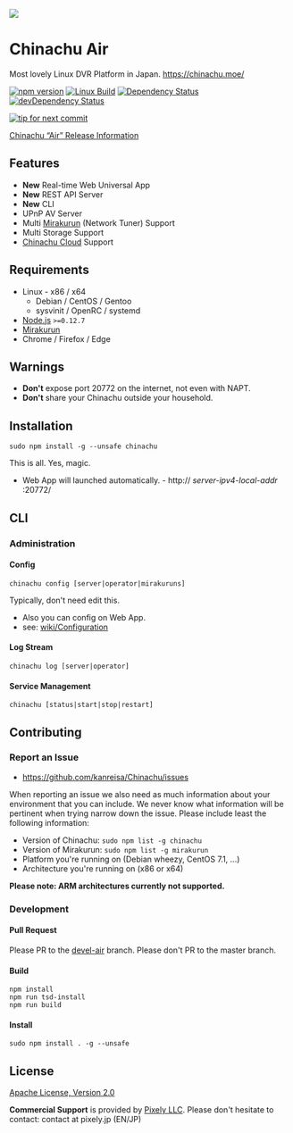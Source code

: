 ![](https://yabumi.cc/14ecf8c4f119f2be2933bd85.svg)

# Chinachu Air

Most lovely Linux DVR Platform in Japan.
<https://chinachu.moe/>

[![npm version][npm-img]][npm-url]
[![Linux Build][travis-img]][travis-url]
[![Dependency Status][dep-img]][dep-url]
[![devDependency Status][devdep-img]][devdep-url]

[![tip for next commit][tip-img]][tip-url]

[Chinachu “Air” Release Information](https://github.com/kanreisa/Chinachu/wiki/Air)

## Features

* **New** Real-time Web Universal App
* **New** REST API Server
* **New** CLI
* UPnP AV Server
* Multi [Mirakurun](https://github.com/kanreisa/Mirakurun) (Network Tuner) Support
* Multi Storage Support
* [Chinachu Cloud](https://cc.chinachu.moe/) Support

## Requirements

* Linux - x86 / x64
  - Debian / CentOS / Gentoo
  - sysvinit / OpenRC / systemd
* [Node.js](nodejs.org/) `>=0.12.7`
* [Mirakurun](https://github.com/kanreisa/Mirakurun)
* Chrome / Firefox / Edge

## Warnings

* **Don't** expose port 20772 on the internet, not even with NAPT.
* **Don't** share your Chinachu outside your household.

## Installation

```
sudo npm install -g --unsafe chinachu
```
This is all. Yes, magic.

* Web App will launched automatically. - http:// _server-ipv4-local-addr_ :20772/

## CLI

### Administration

#### Config

```
chinachu config [server|operator|mirakuruns]
```
Typically, don't need edit this.

* Also you can config on Web App.
* see: [wiki/Configuration](https://github.com/kanreisa/Chinachu/wiki/Configuration)

#### Log Stream

```
chinachu log [server|operator]
```

#### Service Management

```
chinachu [status|start|stop|restart]
```

## Contributing

### Report an Issue

* https://github.com/kanreisa/Chinachu/issues

When reporting an issue we also need as much information about your environment
that you can include. We never know what information will be pertinent when
trying narrow down the issue. Please include least the following information:

* Version of Chinachu: `sudo npm list -g chinachu`
* Version of Mirakurun: `sudo npm list -g mirakurun`
* Platform you're running on (Debian wheezy, CentOS 7.1, ...)
* Architecture you're running on (x86 or x64)

**Please note: ARM architectures currently not supported.**

### Development

#### Pull Request

Please PR to the [devel-air](https://github.com/kanreisa/Chinachu/tree/devel-air) branch.
Please don't PR to the master branch.

#### Build

```
npm install
npm run tsd-install
npm run build
```

#### Install

```
sudo npm install . -g --unsafe
```

## License

[Apache License, Version 2.0](LICENSE)

**Commercial Support** is provided by [Pixely LLC](https://pixely.jp/).
Please don't hesitate to contact: contact at pixely.jp (EN/JP)

[npm-img]: https://img.shields.io/npm/v/chinachu.svg?style=flat-square
[npm-url]: https://npmjs.org/package/chinachu
[travis-img]: https://img.shields.io/travis/kanreisa/Chinachu.svg?style=flat-square
[travis-url]: https://travis-ci.org/kanreisa/Chinachu
[dep-img]: https://david-dm.org/kanreisa/Chinachu.svg?style=flat-square
[dep-url]: https://david-dm.org/kanreisa/Chinachu
[devdep-img]: https://david-dm.org/kanreisa/Chinachu/dev-status.svg?style=flat-square
[devdep-url]: https://david-dm.org/kanreisa/Chinachu#info=devDependencies
[tip-img]: http://tip4commit.com/projects/689.svg
[tip-url]: http://tip4commit.com/projects/689
